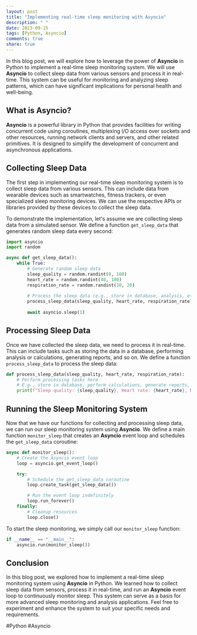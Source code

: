 ```yaml
---
layout: post
title: "Implementing real-time sleep monitoring with Asyncio"
description: " "
date: 2023-09-15
tags: [Python, Asyncio]
comments: true
share: true
---
```


In this blog post, we will explore how to leverage the power of **Asyncio** in Python to implement a real-time sleep monitoring system. We will use **Asyncio** to collect sleep data from various sensors and process it in real-time. This system can be useful for monitoring and analyzing sleep patterns, which can have significant implications for personal health and well-being.

## What is Asyncio?

**Asyncio** is a powerful library in Python that provides facilities for writing concurrent code using coroutines, multiplexing I/O access over sockets and other resources, running network clients and servers, and other related primitives. It is designed to simplify the development of concurrent and asynchronous applications.

## Collecting Sleep Data

The first step in implementing our real-time sleep monitoring system is to collect sleep data from various sensors. This can include data from wearable devices such as smartwatches, fitness trackers, or even specialized sleep monitoring devices. We can use the respective APIs or libraries provided by these devices to collect the sleep data.

To demonstrate the implementation, let's assume we are collecting sleep data from a simulated sensor. We define a function `get_sleep_data` that generates random sleep data every second:

```python
import asyncio
import random

async def get_sleep_data():
    while True:
        # Generate random sleep data
        sleep_quality = random.randint(0, 100)
        heart_rate = random.randint(40, 100)
        respiration_rate = random.randint(10, 20)
        
        # Process the sleep data (e.g., store in database, analysis, etc.)
        process_sleep_data(sleep_quality, heart_rate, respiration_rate)
        
        await asyncio.sleep(1)
```

## Processing Sleep Data

Once we have collected the sleep data, we need to process it in real-time. This can include tasks such as storing the data in a database, performing analysis or calculations, generating reports, and so on. We define a function `process_sleep_data` to process the sleep data:

```python
def process_sleep_data(sleep_quality, heart_rate, respiration_rate):
    # Perform processing tasks here
    # E.g., store in database, perform calculations, generate reports, etc.
    print(f"Sleep quality: {sleep_quality}, Heart rate: {heart_rate}, Respiration rate: {respiration_rate}")
```

## Running the Sleep Monitoring System

Now that we have our functions for collecting and processing sleep data, we can run our sleep monitoring system using **Asyncio**. We define a main function `monitor_sleep` that creates an **Asyncio** event loop and schedules the `get_sleep_data` coroutine:

```python
async def monitor_sleep():
    # Create the Asyncio event loop
    loop = asyncio.get_event_loop()

    try:
        # Schedule the get_sleep_data coroutine
        loop.create_task(get_sleep_data())

        # Run the event loop indefinitely
        loop.run_forever()
    finally:
        # Cleanup resources
        loop.close()
```

To start the sleep monitoring, we simply call our `monitor_sleep` function:

```python
if __name__ == "__main__":
    asyncio.run(monitor_sleep())
```

## Conclusion

In this blog post, we explored how to implement a real-time sleep monitoring system using **Asyncio** in Python. We learned how to collect sleep data from sensors, process it in real-time, and run an **Asyncio** event loop to continuously monitor sleep. This system can serve as a basis for more advanced sleep monitoring and analysis applications. Feel free to experiment and enhance the system to suit your specific needs and requirements.

#Python #Asyncio